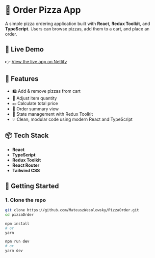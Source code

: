 # 🍕 Order Pizza App

A simple pizza ordering application built with **React**, **Redux Toolkit**, and **TypeScript**. Users can browse pizzas, add them to a cart, and place an order.

## 🔗 Live Demo

👉 [View the live app on Netlify](https://pizzaorderproject.netlify.app/)

## 🧩 Features

- 🛍️ Add & remove pizzas from cart
- 🔢 Adjust item quantity
- 💵 Calculate total price
- 🧾 Order summary view
- 🚀 State management with Redux Toolkit
- 💡 Clean, modular code using modern React and TypeScript

## 📦 Tech Stack

- **React**
- **TypeScript**
- **Redux Toolkit**
- **React Router**
- **Tailwind CSS**

## 🚀 Getting Started

### 1. Clone the repo

```bash
git clone https://github.com/MateuszWesolowsky/PizzaOrder.git
cd pizzaOrder

npm install
# or
yarn

npm run dev
# or
yarn dev
```
